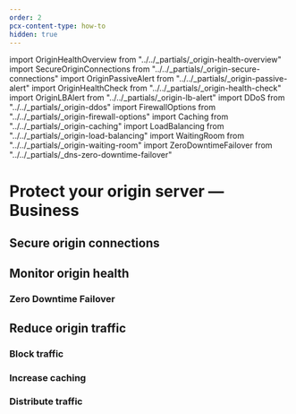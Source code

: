 ```yaml
---
order: 2
pcx-content-type: how-to
hidden: true
---
```


import OriginHealthOverview from "../../\_partials/\_origin-health-overview"
import SecureOriginConnections from "../../\_partials/\_origin-secure-connections"
import OriginPassiveAlert from "../../\_partials/\_origin-passive-alert"
import OriginHealthCheck from "../../\_partials/\_origin-health-check"
import OriginLBAlert from "../../\_partials/\_origin-lb-alert"
import DDoS from "../../\_partials/\_origin-ddos"
import FirewallOptions from "../../\_partials/\_origin-firewall-options"
import Caching from "../../\_partials/\_origin-caching"
import LoadBalancing from "../../\_partials/\_origin-load-balancing"
import WaitingRoom from "../../\_partials/\_origin-waiting-room"
import ZeroDowntimeFailover from "../../\_partials/\_dns-zero-downtime-failover"

# Protect your origin server — Business

<OriginHealthOverview/>

## Secure origin connections

<SecureOriginConnections/>

## Monitor origin health

<OriginPassiveAlert/>

<OriginHealthCheck/>

<OriginLBAlert/>

### Zero Downtime Failover

<ZeroDowntimeFailover/>

## Reduce origin traffic

### Block traffic

<DDoS/>

<FirewallOptions/>

### Increase caching

<Caching/>

### Distribute traffic

<LoadBalancing/>

<WaitingRoom/>
